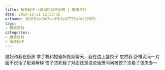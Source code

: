 ```yaml
---
title: 搞笑段子->媳妇和我在厨房 | 糗事百科
date: 2019-12-11 12:33:15
urlname: 10d161ee6e7acdfbfed7725afd922385
tags: 
- 糗事百科
categories:
- 糗事百科
- 搞笑段子
---
```

媳妇和我在厨房  拿手机和她爸妈视频聊天，我在边上盛饺子  忽然我:卧槽泥马～对面不说话了赶紧解释 饺子烫死我了对面还是没说话想问问被饺子烫着了该怎办～


